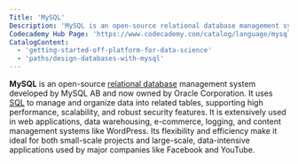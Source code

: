 ```yaml
---
Title: 'MySQL'
Description: 'MySQL is an open-source relational database management system (RDBMS) used for managing and organizing data with SQL.'
Codecademy Hub Page: 'https://www.codecademy.com/catalog/language/mysql'
CatalogContent:
  - 'getting-started-off-platform-for-data-science'
  - 'paths/design-databases-with-mysql'
---
```


**MySQL** is an open-source [relational database](https://www.codecademy.com/resources/docs/general/database/relational-database) management system developed by MySQL AB and now owned by Oracle Corporation. It uses [SQL](https://www.codecademy.com/resources/docs/sql) to manage and organize data into related tables, supporting high performance, scalability, and robust security features. It is extensively used in web applications, data warehousing, e-commerce, logging, and content management systems like WordPress. Its flexibility and efficiency make it ideal for both small-scale projects and large-scale, data-intensive applications used by major companies like Facebook and YouTube.